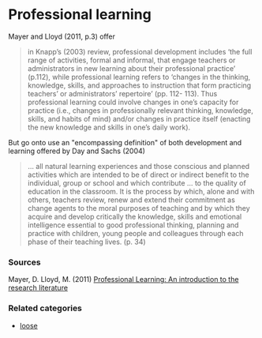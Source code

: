# Professional learning

Mayer and Lloyd (2011, p.3) offer
<blockquote>in Knapp’s (2003) review, professional development includes ‘the full range of activities, formal and informal, that engage teachers or administrators in new learning about their professional practice’ (p.112), while professional learning refers to ‘changes in the thinking, knowledge, skills, and approaches to instruction that form practicing teachers’ or administrators’ repertoire’ (pp. 112- 113). Thus professional learning could involve changes in one’s capacity for practice (i.e., changes in professionally relevant thinking, knowledge, skills, and habits of mind) and/or changes in practice itself (enacting the new knowledge and skills in one’s daily work).</blockquote>

But go onto use an "encompassing definition" of both development and learning offered by Day and Sachs (2004)<blockquote>… all natural learning experiences and those conscious and planned activities which are intended to be of direct or indirect benefit to the individual, group or school and which contribute … to the quality of education in the classroom. It is the process by which, alone and with others, teachers review, renew and extend their commitment as change agents to the moral purposes of teaching and by which they acquire and develop critically the knowledge, skills and emotional intelligence essential to good professional thinking, planning and practice with children, young people and colleagues through each phase of their teaching lives. (p. 34)</blockquote>


<h3>Sources</h3>

Mayer, D. Lloyd, M. (2011) <a href="http://www.aitsl.edu.au/docs/default-source/default-document-library/professional_learning_an_introduction_to_research_literature">Professional Learning: An introduction to the research literature</a>

### Related categories

- [loose](../loose)
